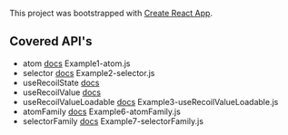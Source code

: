 This project was bootstrapped with [Create React App](https://github.com/facebook/create-react-app).

## Covered API's

- atom [docs](https://recoiljs.org/docs/api-reference/core/atom) Example1-atom.js
- selector [docs](https://recoiljs.org/docs/api-reference/core/selector) Example2-selector.js
- useRecoilState [docs](https://recoiljs.org/docs/api-reference/core/useRecoilState)
- useRecoilValue [docs](https://recoiljs.org/docs/api-reference/core/useRecoilValue)
- useRecoilValueLoadable [docs](https://recoiljs.org/docs/api-reference/core/useRecoilValueLoadable) Example3-useRecoilValueLoadable.js
- atomFamily [docs](https://recoiljs.org/docs/api-reference/utils/atomFamily) Example6-atomFamily.js
- selectorFamily [docs](https://recoiljs.org/docs/api-reference/utils/selectorFamily) Example7-selectorFamily.js
